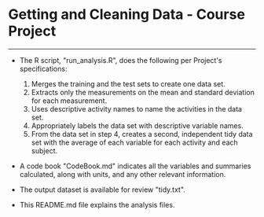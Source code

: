 # Getting and Cleaning Data - Course Project
----------------------------------------------

* The R script, "run_analysis.R", does the following per Project's specifications:
   1. Merges the training and the test sets to create one data set.
   2. Extracts only the measurements on the mean and standard deviation for each measurement.
   3. Uses descriptive activity names to name the activities in the data set.
   4. Appropriately labels the data set with descriptive variable names.
   5. From the data set in step 4, creates a second, independent tidy data set with the average of each variable for each activity and each subject.

* A code book "CodeBook.md" indicates all the variables and summaries calculated, along with units, and any other relevant information.

* The output dataset is available for review "tidy.txt".

* This README.md file explains the analysis files.
